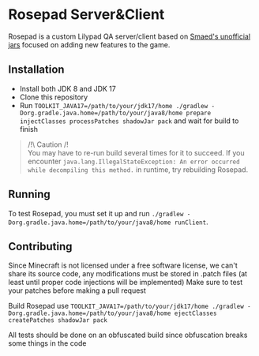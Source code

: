 # Rosepad Server&Client

Rosepad is a custom Lilypad QA server/client based on [Smaed's unofficial jars](https://github.com/AlphaVerUnofficialJars)
focused on adding new features to the game.

## Installation

- Install both JDK 8 and JDK 17
- Clone this repository
- Run `TOOLKIT_JAVA17=/path/to/your/jdk17/home ./gradlew -Dorg.gradle.java.home=/path/to/your/java8/home prepare injectClasses processPatches shadowJar pack` and wait for build to finish

> /!\ Caution /!\
> You may have to re-run build several times for it to succeed.
> If you encounter `java.lang.IllegalStateException: An error occurred while decompiling this method.` in runtime, try rebuilding Rosepad.

## Running

To test Rosepad, you must set it up and run `./gradlew -Dorg.gradle.java.home=/path/to/your/java8/home runClient`.

## Contributing

Since Minecraft is not licensed under a free software license, we can't share its source code, any modifications
must be stored in .patch files (at least until proper code injections will be implemented) Make sure to test your
patches before making a pull request

Build Rosepad use `TOOLKIT_JAVA17=/path/to/your/jdk17/home ./gradlew -Dorg.gradle.java.home=/path/to/your/java8/home ejectClasses createPatches shadowJar pack`

All tests should be done on an obfuscated build since obfuscation breaks some things in the code

